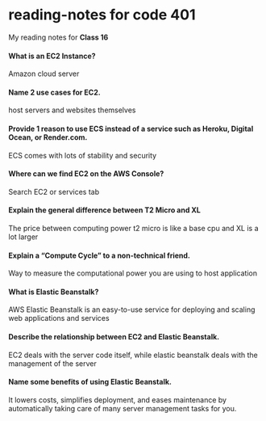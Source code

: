 # reading-notes for code 401

My reading notes for **Class 16**

#### What is an EC2 Instance?

Amazon cloud server

#### Name 2 use cases for EC2.

host servers and websites themselves

#### Provide 1 reason to use ECS instead of a service such as Heroku, Digital Ocean, or Render.com.

ECS comes with lots of stability and security

#### Where can we find EC2 on the AWS Console?

Search EC2 or services tab

#### Explain the general difference between T2 Micro and XL

The price between computing power t2 micro is like a base cpu and XL is a lot larger

#### Explain a “Compute Cycle” to a non-technical friend.

Way to measure the computational power you are using to host application

#### What is Elastic Beanstalk?

AWS Elastic Beanstalk is an easy-to-use service for deploying and scaling web applications and services

#### Describe the relationship between EC2 and Elastic Beanstalk.

EC2 deals with the server code itself, while elastic beanstalk deals with the management of the server

#### Name some benefits of using Elastic Beanstalk.

It lowers costs, simplifies deployment, and eases maintenance by automatically taking care of many server management tasks for you.

